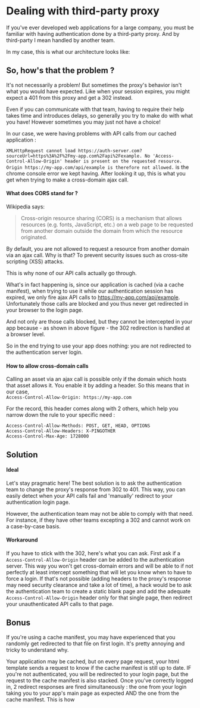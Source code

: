 # Dealing with third-party proxy

If you've ever developed web applications for a large company, you must be familiar with having authentication done by a third-party proxy. And by third-party I mean handled by another team.

In my case, this is what our architecture looks like:



## So, how's that the problem ?

It's not necessarily a problem! But sometimes the proxy's behavior isn't what you would have expected. Like when your session expires, you might expect a 401 from this proxy and get a 302 instead.

Even if you can communicate with that team, having to require their help takes time and introduces delays, so generally you try to make do with what you have! However sometimes you may just not have a choice!

In our case, we were having problems with API calls from our cached application :

`XMLHttpRequest cannot load https://auth-server.com?sourceUrl=https%3A%2F%2Fmy-app.com%2Fapi%2Fexample. No 'Access-Control-Allow-Origin' header is present on the requested resource. Origin https://my-app.com/api/example is therefore not allowed.` is the chrome console error we kept having. After looking it up, this is what you get when trying to make a cross-domain ajax call.


#### What does CORS stand for ?

Wikipedia says:
> Cross-origin resource sharing (CORS) is a mechanism that allows resources (e.g. fonts, JavaScript, etc.) on a web page to be requested from another domain outside the domain from which the resource originated.

By default, you are not allowed to request a resource from another domain via an ajax call. Why is that? To prevent security issues such as cross-site scripting (XSS) attacks.

This is why none of our API calls actually go through.






What's in fact happening is, since our application is cached (via a cache manifest), when trying to use it while our authentication session has expired, we only fire ajax API calls to https://my-app.com/api/example. Unfortunately those calls are blocked and you thus never get redirected in your browser to the login page.  

And not only are those calls blocked, but they cannot be intercepted in your app because - as shown in above figure - the 302 redirection is handled at a browser level.

So in the end trying to use your app does nothing: you are not redirected to the authentication server login.


#### How to allow cross-domain calls

Calling an asset via an ajax call is possible only if the domain which hosts that asset allows it. You enable it by adding a header. So this means that in our case,  
`Access-Control-Allow-Origin: https://my-app.com`

For the record, this header comes along with 2 others, which help you narrow down the rule to your specific need :

```
Access-Control-Allow-Methods: POST, GET, HEAD, OPTIONS
Access-Control-Allow-Headers: X-PINGOTHER
Access-Control-Max-Age: 1728000
```

## Solution

#### Ideal

Let's stay pragmatic here! The best solution is to ask the authentication team to change the proxy's response from 302 to 401. This way, you can easily detect when your API calls fail and 'manually' redirect to your authentication login page.

However, the authentication team may not be able to comply with that need. For instance, if they have other teams excepting a 302 and cannot work on a case-by-case basis.


#### Workaround

If you have to stick with the 302, here's what you can ask. First ask if a `Access-Control-Allow-Origin` header can be added to the authentication server. This way you won't get cross-domain errors and will be able to if not perfectly at least intercept something that will let you know when to have to force a login. If that's not possible (adding headers to the proxy's response may need security clearance and take a lot of time), a hack would be to ask the authentication team to create a static blank page and add the adequate `Access-Control-Allow-Origin` header only for that single page, then redirect your unauthenticated API calls to that page.

## Bonus

If you're using a cache manifest, you may have experienced that you randomly get redirected to that file on first login. It's pretty annoying and tricky to understand why.

Your application may be cached, but on every page request, your html template sends a request to know if the cache manifest is still up to date. IF you're not authenticated, you will be redirected to your login page, but the request to the cache manifest is also stacked. Once you've correctly logged in, 2 redirect responses are fired simultaneously : the one from your login taking you to your app's main page as expected AND the one from the cache manifest. This is how
